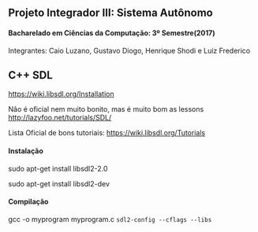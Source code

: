 ## Projeto Integrador III: Sistema Autônomo
#### Bacharelado em Ciências da Computação: 3º Semestre(2017)

Integrantes: Caio Luzano, Gustavo Diogo, Henrique Shodi e Luiz Frederico


## C++ SDL

https://wiki.libsdl.org/Installation

Não é oficial nem muito bonito, mas é muito bom as lessons
http://lazyfoo.net/tutorials/SDL/

Lista Oficial de bons tutoriais:
https://wiki.libsdl.org/Tutorials

#### Instalação

sudo apt-get install libsdl2-2.0

sudo apt-get install libsdl2-dev

#### Compilação

gcc -o myprogram myprogram.c `sdl2-config --cflags --libs`
